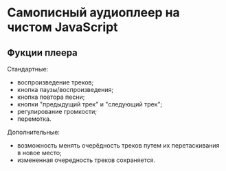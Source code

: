 # Самописный аудиоплеер на чистом JavaScript

## Фукции плеера

Стандартные:
- воспроизведение треков;
- кнопка паузы/воспроизведения;
- кнопка повтора песни;
- кнопки "предыдущий трек" и "следующий трек";
- регулирование громкости;
- перемотка.

Дополнительные:
- возможность менять очерёдность треков путем их перетаскивания в новое место;
- измененная очередность треков сохраняется.
